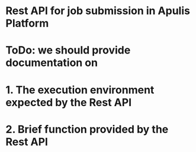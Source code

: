 # Rest API for job submission in Apulis Platform

# ToDo: we should provide documentation on 
# 1. The execution environment expected by the Rest API
# 2. Brief function provided by the Rest API

